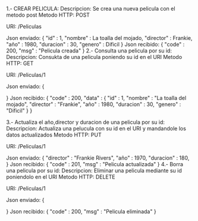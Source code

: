 1.- CREAR PELICULA:
Descripcion:
Se crea una nueva pelicula con el metodo post
Metodo HTTP: POST

URI: /Peliculas

Json enviado:
{
    "id" : 1,
    "nombre" : La toalla del mojado,
    "director" : Frankie,
    "año" : 1980,
    "duracion" : 30,
    "genero" : Dificil
}
Json recibido:
{
    "code" : 200,
    "msg" : "Pelicula creada"
}
2.- Consulta una pelicula por su id:
Descripcion:
Consukta de una pelicula poniendo su id en el URI
Metodo HTTP: GET

URI: /Peliculas/1

Json enviado:
{

}
Json recibido:
{
    "code" : 200,
    "data" : {
                "id" : 1,
                "nombre" : "La toalla del mojado",
                "director" : "Frankie",
                "año" : 1980,
                "duracion" : 30,
                "genero" : "Dificil"
             }
}

3.- Actualiza el año,director y duracion de una pelicula por su id:
Descripcion:
Actualiza una pelucula con su id en el URI y mandandole los datos actualizados
Metodo HTTP: PUT

URI: /Peliculas/1

Json enviado:
{
    "director" : "Frankie Rivers",
    "año" : 1970,
    "duracion" : 180,   
}
Json recibido:
{
    "code" : 201,
    "msg" : "Pelicula actualizada"
}
4.- Borra una pelicula por su id:
Descripcion:
Eliminar una pelicula mediante su id poniendolo en el URI
Metodo HTTP: DELETE

URI: /Peliculas/1

Json enviado:
{
    
}
Json recibido:
{
    "code" : 200,
    "msg" : "Pelicula eliminada"
}

